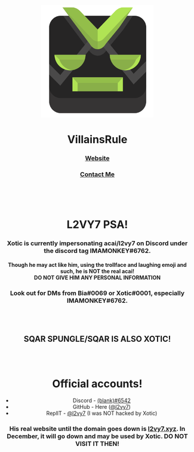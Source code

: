 <div align="center">
  <img src="https://raw.githubusercontent.com/VillainsRule4000/VillainsRule4000/main/profile.png" alt="Logo" width="300" height="300">
  <h1>VillainsRule</h1>
  <h3><a href="https://VillainsRule4000.github.io">Website</a></h3>
  <h3><a href="https://guilded.gg/villainsrule">Contact Me</a></h3>
</div>
<br>
<br>
<br>
<div align="center">
  <h1>L2VY7 PSA!</h1>
  <h3>Xotic is currently impersonating acai/l2vy7 on Discord under the discord tag IMAMONKEY#6762.</h3>
  <h4>Though he may act like him, using the trollface and laughing emoji and such, he is NOT the real acai!<br><strong>DO NOT GIVE HIM ANY PERSONAL INFORMATION</strong></h4>
  <h3>Look out for DMs from Bia#0069 or Xotic#0001, especially IMAMONKEY#6762.</h3>
  <br><br>
  <h2>SQAR SPUNGLE/SQAR IS ALSO XOTIC!</h2>
  <br><br>
  <h1>Official accounts!</h1>
  <ul>
      <li>Discord - <a href="https://discord.com/users/972293272112349204">(blank)#6542</a></li>
      <li>GitHub - Here (<a href="https://github.com/l2vy7">@l2vy7</a>)</li>
      <li>ReplIT - <a href="https://replit.com/@l2vy7">@l2vy7</a> (I was NOT hacked by Xotic)</li>
  </ul>
  <h3>His real website until the domain goes down is <a href="https://l2vy7.xyz">l2vy7.xyz</a>. In December, it will go down and may be used by Xotic. DO NOT VISIT IT THEN!</h3>
</div>
